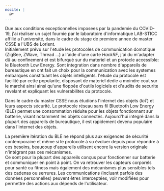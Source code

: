 ```yaml
---
nocite: |
  @*
...
```


Due aux conditions exceptionnelles imposees par la pandemie du COVID-19, j'ai réaliser un sujet fournie par le laboratoire d'informatique LAB-STICC affilié a l'université, dans le cadre du stage de premiere annee de master CSSE a l'UBS de Lorient.  
Initialement prévu sur l'etude les protocoles de communication domotique (ZigBee, ZWave, Thread ...) a l'aide d'une carte *HackRF*, j'ai du m'adapter dû au confinement et est bifurqué sur du materiel et un protocle accessible: le Bluetooth Low Energy. Sont integration dans nombre d'appareils de bureautique en ont fait un choix pour la communication avec les systemes embarques constituant les objets intelligents. l'etude du protocole est facilité par cette popularite, disposant de materiel dedie a moindre cout sur le marché ainsi ainsi qu'une floppée d'outils logiciels et d'audits de securite revelant et expliquant les vulnerabilites du protocole.

Dans le cadre du master CSSE nous étudions l'internet des objets (*IoT*) et leurs aspects sécurité. Le protocole réseau sans fil Bluetooth Low Energy (BLE) permet une consommation réduite pour les objets fonctionnant sur batterie, visant notamment les objets connectés. Aujourd'hui integré dans la plupart des appareils de bureautique, il est rapidement devenu populaire dans l'internet des objets.

La première itération du BLE ne répond plus aux exigences de sécurité contemporaine et même si le protocole à su évoluer depuis pour répondre à ces besoins, beaucoup d'appareils utilisent encore la version originale n'intégrant pas ces mécanismes.  
Ce sont pour la plupart des appareils conçus pour fonctionner sur batterie et communiquer en point à point. On va retrouver les capteurs corporels pour santé ou fitness mais également des mécanismes plus sensibles tels des cadenas ou serrures. Les communications (incluant parfois des données personnelles) peuvent êtres interceptées, voir modifiées pour permettre des actions aux dépends de l'utilisateur.